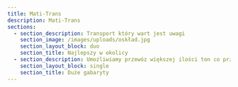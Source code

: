 ```yaml
---
title: Mati-Trans
description: Mati-Trans
sections:
  - section_description: Transport który wart jest uwagi
    section_image: /images/uploads/oskład.jpg
    section_layout_block: duo
    section_title: Najlepszy w okolicy
  - section_description: Umożliwiamy przewóz większej ilości ton co przekłada się na niższy koszt.
    section_layout_block: single
    section_title: Duże gabaryty
---
```


